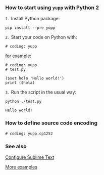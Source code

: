 ### How to start using `yupp` with Python 2

`1.` Install Python package:
```
pip install --pre yupp
```

`2.` Start your code on Python with:
```
# coding: yupp
```
for example:
```
# coding: yupp
# test.py

($set hola 'Hello world!')
print ($hola)
```

`3.` Run the script in the usual way:
```
python ./test.py

Hello world!
```

### How to define source code encoding

```
# coding: yupp.cp1252
```

### See also

[Configure Sublime Text](../sublime_text/)

[More examples](../eg/)
